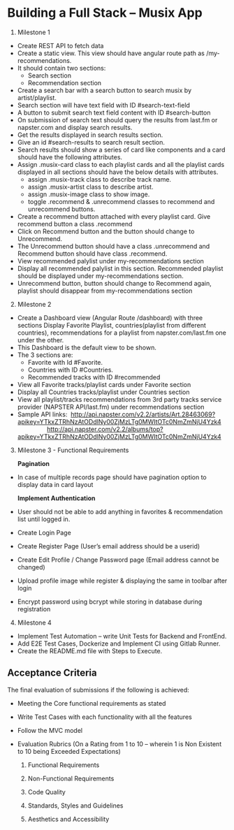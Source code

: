 # Building a Full Stack – Musix App

1. Milestone 1
- Create REST API to fetch data
- Create a static view. This view should have angular route path as /my-recommendations.
- It should contain two sections:
    - Search section
    - Recommendation section
- Create a search bar with a search button to search musix by artist/playlist.
- Search section will have text field with ID #search-text-field
- A button to submit search text field content with ID #search-button
- On submission of search text should query the results from last.fm or napster.com and display search results.
- Get the results displayed in search results section.
- Give an id #search-results to search result section.
- Search results should show a series of card like components and a card should have the following attributes.
- Assign .musix-card class to each playlist cards and all the playlist cards displayed in all sections should have the below details with attributes.
    - assign .musix-track class to describe track name.
    - assign .musix-artist class to describe artist.
    - assign .musix-image class to show image.
    - toggle .recommend & .unrecommend classes to recommend and unrecommend buttons.
- Create a recommend button attached with every playlist card. Give recommend button a class .recommend
- Click on Recommend button and the button should change to Unrecommend.
- The Unrecommend button should have a class .unrecommend and Recommend button should have class .recommend.
- View recommended palylist under my-recommendations section
- Display all recommended palylist in this section. Recommended playlist should be displayed under my-recommendations section.
- Unrecommend button, button should change to Recommend again, playlist should disappear from my-recommendations section

2. Milestone 2
- Create a Dashboard view (Angular Route /dashboard) with three sections Display Favorite Playlist, countries(playlist from different countries), recommendations for a playlist from napster.com/last.fm one under the other.
- This Dashboard is the default view to be shown.
- The 3 sections are:
    - Favorite with Id #Favorite.
    - Countries with ID #Countries.
    - Recommended tracks with ID #recommended
- View all Favorite tracks/playlist cards under Favorite section
- Display all Countries tracks/playlist under Countries section
- View all playlist/tracks recommendations from 3rd party tracks service provider (NAPSTER API/last.fm) under recommendations section
- Sample API links: 
        http://api.napster.com/v2.2/artists/Art.28463069?apikey=YTkxZTRhNzAtODdlNy00ZjMzLTg0MWItOTc0NmZmNjU4Yzk4
        
        http://api.napster.com/v2.2/albums/top?apikey=YTkxZTRhNzAtODdlNy00ZjMzLTg0MWItOTc0NmZmNjU4Yzk4

3. Milestone 3 - Functional Requirements

    **Pagination**
- In case of multiple records page should have pagination option to display data in card layout

    **Implement Authentication**
- User should not be able to add anything in favorites & recommendation list until logged in.
- Create Login Page
- Create Register Page (User’s email address should be a userid)
- Create Edit Profile / Change Password page (Email address cannot be changed)
- Upload profile image while register & displaying the same in toolbar after login
- Encrypt password using bcrypt while storing in database during registration

4. Milestone 4
- Implement Test Automation – write Unit Tests for Backend and FrontEnd.
- Add E2E Test Cases, Dockerize and Implement CI using Gitlab Runner.
- Create the README.md file with Steps to Execute.

## Acceptance Criteria
The final evaluation of submissions if the following is achieved:

- Meeting the Core functional requirements as stated

- Write Test Cases with each functionality with all the features

- Follow the MVC model

- Evaluation Rubrics (On a Rating from 1 to 10 – wherein 1 is Non Existent to 10 being Exceeded Expectations)

    1. Functional Requirements

    2. Non-Functional Requirements

    3. Code Quality

    4. Standards, Styles and Guidelines

    5. Aesthetics and Accessibility